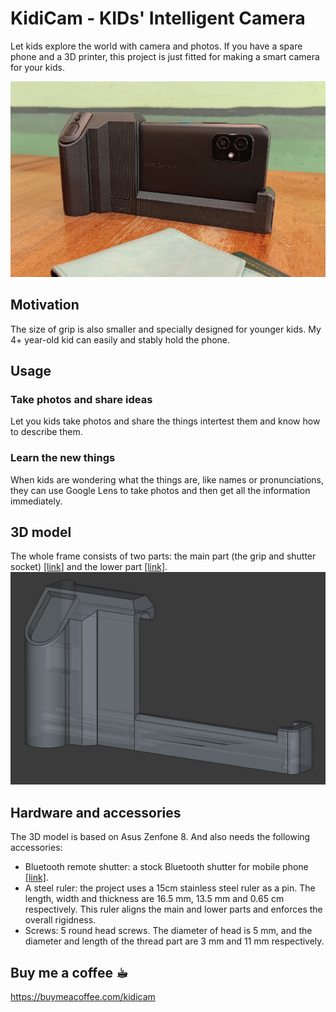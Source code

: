 # KidiCam - KIDs' Intelligent Camera
Let kids explore the world with camera and photos. If you have a spare phone and a 3D printer, this project is just fitted for making a smart camera for your kids.

![alt KidiCam](photo/front.jpg "Front")

## Motivation

The size of grip is also smaller and specially designed for younger kids. My 4+ year-old kid can easily and stably hold the phone.

## Usage

### Take photos and share ideas
Let you kids take photos and share the things intertest them and know how to describe them.

### Learn the new things
When kids are wondering what the things are, like names or pronunciations, they can use Google Lens to take photos and then get all the information immediately.

## 3D model
The whole frame consists of two parts: the main part (the grip and shutter socket) [[link]](/model/zenfone8_cameraCase_v1p2-Body_right_handler.stl) and the lower part [[link]](/model/zenfone8_cameraCase_v1p2-Body_left_frame.stl). 
![alt 3D model](photo/model.png "3D Models")

## Hardware and accessories
The 3D model is based on Asus Zenfone 8. And also needs the following accessories:
+ Bluetooth remote shutter: a stock Bluetooth shutter for mobile phone [[link]](https://www.momoshop.com.tw/TP/TP0001385/goodsDetail/TP00013850000727?categoryCode=4200700384&sourcePageType=4).
+ A steel ruler: the project uses a 15cm stainless steel ruler as a pin. The length, width and thickness are 16.5 mm, 13.5 mm and 0.65 cm respectively. This ruler aligns the main and lower parts and enforces the overall rigidness.
+ Screws: 5 round head screws. The diameter of head is 5 mm, and the diameter and length of the thread part are 3 mm and 11 mm respectively.

## Buy me a coffee ☕︎
https://buymeacoffee.com/kidicam
